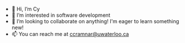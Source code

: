 - 👋 Hi, I’m Cy
- 👀 I’m interested in software development
- 💞️ I’m looking to collaborate on anything! I'm eager to learn something new!
- 📫 You can reach me at ccramnar@uwaterloo.ca


<!---
ccramnar/ccramnar is a ✨ special ✨ repository because its `README.md` (this file) appears on your GitHub profile.
You can click the Preview link to take a look at your changes.
--->
